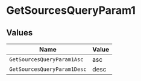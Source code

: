 # GetSourcesQueryParam1


## Values

| Name                        | Value                       |
| --------------------------- | --------------------------- |
| `GetSourcesQueryParam1Asc`  | asc                         |
| `GetSourcesQueryParam1Desc` | desc                        |